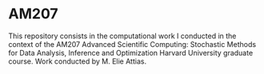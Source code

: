 # AM207
This repository consists in the computational work I conducted in the context of the AM207 Advanced Scientific Computing: Stochastic Methods for Data Analysis, Inference and Optimization Harvard University graduate course. Work conducted by M. Elie Attias.
